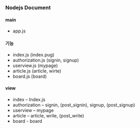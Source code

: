 ### Nodejs Document ###

#### main ####

- app.js

#### 기능 ####

- index.js (index.pug)
- authorization.js (signin, signup)
- userview.js (mypage)
- article.js (article, wirte)
- board.js (board)

#### view ####

- index – Index.js
- authorization – signin, (post_signin), signup, (post_signup)
- userview – mypage
- article – article, write, (post_write)
- board - board
